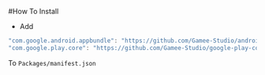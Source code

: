 #How To Install

- Add 
```csharp
"com.google.android.appbundle": "https://github.com/Gamee-Studio/android-app-bundle.git?path=Assets/_Root#1.3.0",
"com.google.play.core": "https://github.com/Gamee-Studio/google-play-core.git?path=Assets/_Root#1.3.0",
```

To `Packages/manifest.json`